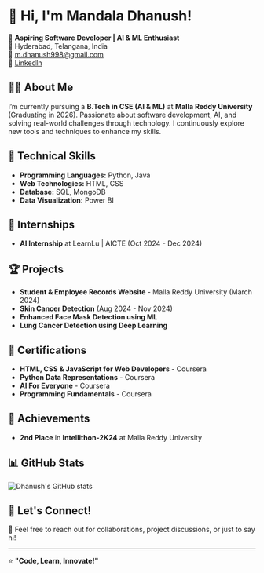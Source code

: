 # 👋 Hi, I'm Mandala Dhanush!  

🚀 **Aspiring Software Developer | AI & ML Enthusiast**  
📍 Hyderabad, Telangana, India  
📧 m.dhanush998@gmail.com  
🔗 [LinkedIn](http://www.linkedin.com/in/mandala-dhanush-b862482b9)  

## 👨‍💻 About Me  
I’m currently pursuing a **B.Tech in CSE (AI & ML)** at **Malla Reddy University** (Graduating in 2026). Passionate about software development, AI, and solving real-world challenges through technology. I continuously explore new tools and techniques to enhance my skills.  

## 🔧 Technical Skills  
- **Programming Languages:** Python, Java  
- **Web Technologies:** HTML, CSS  
- **Database:** SQL, MongoDB  
- **Data Visualization:** Power BI  

## 💼 Internships  
- **AI Internship** at LearnLu | AICTE (Oct 2024 - Dec 2024)  

## 🏆 Projects  
- **Student & Employee Records Website** - Malla Reddy University (March 2024)  
- **Skin Cancer Detection** (Aug 2024 - Nov 2024)  
- **Enhanced Face Mask Detection using ML**  
- **Lung Cancer Detection using Deep Learning**  

## 📜 Certifications  
- **HTML, CSS & JavaScript for Web Developers** - Coursera  
- **Python Data Representations** - Coursera  
- **AI For Everyone** - Coursera  
- **Programming Fundamentals** - Coursera  

## 🏅 Achievements  
- **2nd Place** in **Intellithon-2K24** at Malla Reddy University  

## 📊 GitHub Stats  
![Dhanush's GitHub stats](https://github-readme-stats.vercel.app/api?username=mdhanush96&show_icons=true&theme=tokyonight)  

## 🚀 Let's Connect!  
💬 Feel free to reach out for collaborations, project discussions, or just to say hi!  

---

⭐ **"Code, Learn, Innovate!"**
